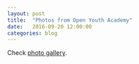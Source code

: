 ```yaml
---
layout: post
title:  "Photos from Open Youth Academy"
date:   2016-09-20 12:00:00
categories: blog
---
```


Check [photo gallery][images].

[images]:    /gallery